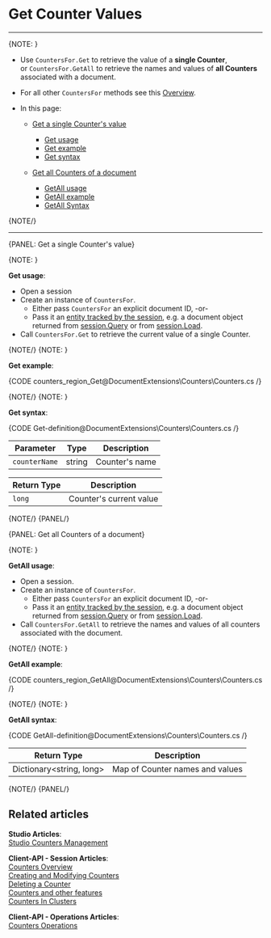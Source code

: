 # Get Counter Values  
---

{NOTE: }

* Use `CountersFor.Get` to retrieve the value of a __single Counter__,  
  or `CountersFor.GetAll` to retrieve the names and values of __all Counters__ associated with a document.

* For all other `CountersFor` methods see this [Overview](../../document-extensions/counters/overview#counter-methods-and-the--object).

* In this page:  

  * [Get a single Counter's value](../../document-extensions/counters/retrieve-counter-values#get-a-single-counter)  
      * [Get usage](../../document-extensions/counters/retrieve-counter-values#get-usage)  
      * [Get example](../../document-extensions/counters/retrieve-counter-values#get-example)  
      * [Get syntax](../../document-extensions/counters/retrieve-counter-values#get-syntax)

  * [Get all Counters of a document](../../document-extensions/counters/retrieve-counter-values#get-all-counters-of-a-document)  
      * [GetAll usage](../../document-extensions/counters/retrieve-counter-values#getall-usage)  
      * [GetAll example](../../document-extensions/counters/retrieve-counter-values#getall-exmaple)  
      * [GetAll Syntax](../../document-extensions/counters/retrieve-counter-values#getall-syntax)  

{NOTE/}

---

{PANEL: Get a single Counter's value}

{NOTE: }

<a id="get-usage" /> __Get usage__:  

* Open a session
* Create an instance of `CountersFor`.
    * Either pass `CountersFor` an explicit document ID, -or-
    * Pass it an [entity tracked by the session](../../client-api/session/loading-entities), 
      e.g. a document object returned from [session.Query](../../client-api/session/querying/how-to-query) or from [session.Load](../../client-api/session/loading-entities#load).
* Call `CountersFor.Get` to retrieve the current value of a single Counter.

{NOTE/}
{NOTE: }

<a id="get-example" /> __Get example__:  

{CODE counters_region_Get@DocumentExtensions\Counters\Counters.cs /}

{NOTE/}
{NOTE: }

<a id="get-syntax" /> __Get syntax__:  

{CODE Get-definition@DocumentExtensions\Counters\Counters.cs /}

| Parameter     | Type   | Description    |
|---------------|--------|----------------|
| `counterName` | string | Counter's name |

| Return Type  | Description             |
|--------------|-------------------------|
| `long`       | Counter's current value |

{NOTE/}
{PANEL/}

{PANEL: Get all Counters of a document}

{NOTE: }

<a id="getall-usage" /> __GetAll usage__: 

* Open a session.  
* Create an instance of `CountersFor`.
    * Either pass `CountersFor` an explicit document ID, -or-
    * Pass it an [entity tracked by the session](../../client-api/session/loading-entities), 
      e.g. a document object returned from [session.Query](../../client-api/session/querying/how-to-query) or from [session.Load](../../client-api/session/loading-entities#load).
* Call `CountersFor.GetAll` to retrieve the names and values of all counters associated with the document.

{NOTE/}
{NOTE: }

<a id="getall-example" /> __GetAll example__:  

{CODE counters_region_GetAll@DocumentExtensions\Counters\Counters.cs /}

{NOTE/}
{NOTE: }

<a id="getall-syntax" /> __GetAll syntax__:  

{CODE GetAll-definition@DocumentExtensions\Counters\Counters.cs /}

| Return Type              | Description                     |
|--------------------------|---------------------------------|
| Dictionary<string, long> | Map of Counter names and values |

{NOTE/}
{PANEL/}

## Related articles

**Studio Articles**:  
[Studio Counters Management](../../studio/database/document-extensions/counters#counters)  

**Client-API - Session Articles**:  
[Counters Overview](../../document-extensions/counters/overview)  
[Creating and Modifying Counters](../../document-extensions/counters/create-or-modify)  
[Deleting a Counter](../../document-extensions/counters/delete)  
[Counters and other features](../../document-extensions/counters/counters-and-other-features)  
[Counters In Clusters](../../document-extensions/counters/counters-in-clusters)  

**Client-API - Operations Articles**:  
[Counters Operations](../../client-api/operations/counters/get-counters#operations--counters--how-to-get-counters)  
